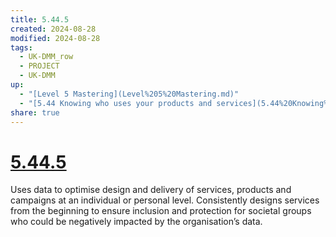 ```yaml
---
title: 5.44.5
created: 2024-08-28
modified: 2024-08-28
tags:
  - UK-DMM_row
  - PROJECT
  - UK-DMM
up:
  - "[Level 5 Mastering](Level%205%20Mastering.md)"
  - "[5.44 Knowing who uses your products and services](5.44%20Knowing%20who%20uses%20your%20products%20and%20services.md)"
share: true
---
```

# [5.44.5](5.44.5.md)

Uses data to optimise design and delivery of services, products and campaigns at an individual or personal level. Consistently designs services from the beginning to ensure inclusion and protection for societal groups who could be negatively impacted by the organisation’s data.
